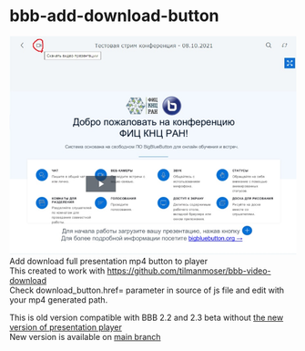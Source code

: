 # bbb-add-download-button
![Screenshot](https://github.com/drlight17/bbb-add-download-button/raw/bbb-2.2-player-legacy/screenshot.JPG)
Add download full presentation mp4 button to player<br>
This created to work with https://github.com/tilmanmoser/bbb-video-download<br>
Check download_button.href= parameter in source of js file and edit with your mp4 generated path.

This is old version compatible with BBB 2.2 and 2.3 beta without <a href=https://docs.bigbluebutton.org/dev/dev23.html#new-player-for-recordings>the new version of presentation player</a><br>
New version is available on <a href=https://github.com/drlight17/bbb-add-download-button>main branch</a>
